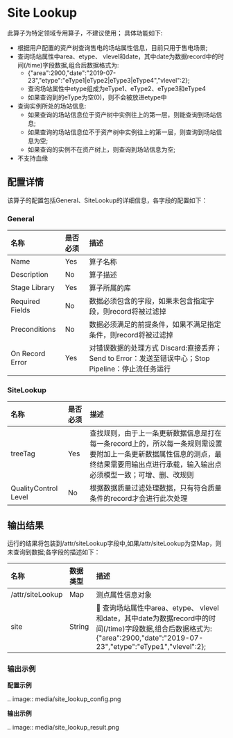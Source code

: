 # Site Lookup
此算子为特定领域专用算子，不建议使用；
具体功能如下:
- 根据用户配置的资产树查询售电的场站属性信息，目前只用于售电场景;
- 查询场站属性中area、etype、 vlevel和date，其中date为数据record中的时间(/time)字段数据,组合后数据格式为:
    - {"area":2900,"date":"2019-07-23","etype":"eType1|eType2|eType3|eType4","vlevel":2};
    - 查询场站属性中etype组成为eType1、eType2、eType3和eType4
    - 如果查询到的eType为空(0)，则不会被放进etype中
- 查询实例所处的场站信息:
    - 如果查询的场站信息位于资产树中实例往上的第一层，则能查询到场站信息;
    - 如果查询的场站信息位不于资产树中实例往上的第一层，则查询到场站信息为空;
    - 如果查询的实例不在资产树上，则查询到场站信息为空;
- 不支持血缘


## 配置详情

该算子的配置包括General、SiteLookup的详细信息，各字段的配置如下：

### General

| 名称            | 是否必须 | 描述                                                                                                 |
|:----------------|:---------|:-----------------------------------------------------------------------------------------------------|
| Name            | Yes      | 算子名称                                                                                             |
| Description     | No       | 算子描述                                                                                             |
| Stage Library   | Yes      | 算子所属的库                                                                                         |
| Required Fields | No       | 数据必须包含的字段，如果未包含指定字段，则record将被过滤掉                                           |
| Preconditions   | No       | 数据必须满足的前提条件，如果不满足指定条件，则record将被过滤掉                                       |
| On Record Error | Yes      | 对错误数据的处理方式  Discard:直接丢弃；Send to Error：发送至错误中心；Stop Pipeline：停止流任务运行 |

### SiteLookup

| 名称                 | 是否必须 | 描述                                                                                                                                                                                   |
|:---------------------|:---------|:---------------------------------------------------------------------------------------------------------------------------------------------------------------------------------------|
| treeTag              | Yes      | 查找规则，由于上一条更新数据信息是打在每一条record上的，所以每一条规则需设置要附加上一条更新数据属性信息的测点，最终结果需要用输出点进行承载，输入输出点必须模型一致；可增、删、改规则 |
| QualityControl Level | No       | 根据数据质量过滤处理数据，只有符合质量条件的record才会进行此次处理                                                                                                                     |


## 输出结果
运行的结果将包装到/attr/siteLookup字段中,如果/attr/siteLookup为空Map，则未查询到数据;各字段的描述如下：

| 名称             | 数据类型 | 描述                                                                                                                                                                   |
|:-----------------|:---------|:-----------------------------------------------------------------------------------------------------------------------------------------------------------------------|
| /attr/siteLookup | Map      | 测点属性信息对象                                                                                                                                                       |
| site             | String   | 	查询场站属性中area、etype、 vlevel和date，其中date为数据record中的时间(/time)字段数据,组合后数据格式为:{"area":2900,"date":"2019-07-23","etype":"eType1","vlevel":2}; |


### 输出示例

**配置示例**

.. image:: media/site_lookup_config.png

**输出示例**

.. image:: media/site_lookup_result.png

<!--end-->
